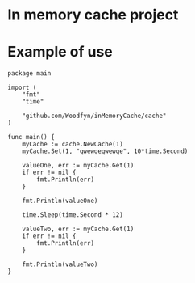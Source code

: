 # In memory cache project

# Example of use

    package main

    import (
	    "fmt"
	    "time"

	    "github.com/Woodfyn/inMemoryCache/cache"
    )

    func main() {
    	myCache := cache.NewCache(1)
    	myCache.Set(1, "qwewqeqwewqe", 10*time.Second)

    	valueOne, err := myCache.Get(1)
    	if err != nil {
    		fmt.Println(err)
    	}

    	fmt.Println(valueOne)

    	time.Sleep(time.Second * 12)

    	valueTwo, err := myCache.Get(1)
    	if err != nil {
    		fmt.Println(err)
    	}

    	fmt.Println(valueTwo)
    }
